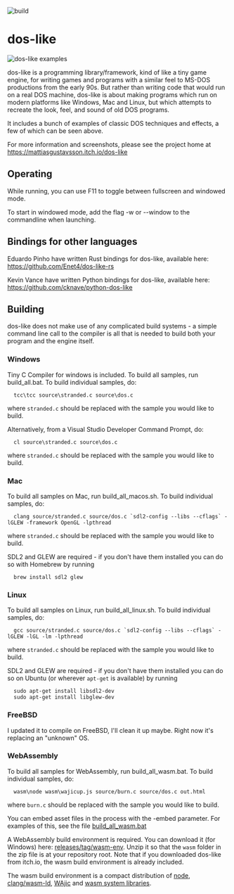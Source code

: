 ![build](https://github.com/mattiasgustavsson/dos-like/actions/workflows/main.yml/badge.svg)

# dos-like

![dos-like examples](dos-like.jpg)

dos-like is a programming library/framework, kind of like a tiny game engine, for writing games and programs
with a similar feel to MS-DOS productions from the early 90s. But rather than writing code that would run on
a real DOS machine, dos-like is about making programs which run on modern platforms like Windows, Mac and
Linux, but which attempts to recreate the look, feel, and sound of old DOS programs.

It includes a bunch of examples of classic DOS techniques and effects, a few of which can be seen above.

For more information and screenshots, please see the project home at https://mattiasgustavsson.itch.io/dos-like


## Operating

While running, you can use F11 to toggle between fullscreen and windowed mode.

To start in windowed mode, add the flag -w or --window to the commandline when launching.


## Bindings for other languages

Eduardo Pinho have written Rust bindings for dos-like, available here: https://github.com/Enet4/dos-like-rs

Kevin Vance have written Python bindings for dos-like, available here: https://github.com/cknave/python-dos-like


## Building

dos-like does not make use of any complicated build systems - a simple command line call to the compiler is
all that is needed to build both your program and the engine itself.


### Windows

Tiny C Compiler for windows is included. To build all samples, run build_all.bat.
To build individual samples, do:
```
  tcc\tcc source\stranded.c source\dos.c
```
where `stranded.c` should be replaced with the sample you would like to build.

Alternatively, from a Visual Studio Developer Command Prompt, do:
```
  cl source\stranded.c source\dos.c
```
where `stranded.c` should be replaced with the sample you would like to build.


### Mac

To build all samples on Mac, run build_all_macos.sh.
To build individual samples, do:
```
  clang source/stranded.c source/dos.c `sdl2-config --libs --cflags` -lGLEW -framework OpenGL -lpthread
```
where `stranded.c` should be replaced with the sample you would like to build.

SDL2 and GLEW are required - if you don't have them installed you can do so with Homebrew by running
```
  brew install sdl2 glew
```


### Linux

To build all samples on Linux, run build_all_linux.sh.
To build individual samples, do:
```
  gcc source/stranded.c source/dos.c `sdl2-config --libs --cflags` -lGLEW -lGL -lm -lpthread
```
where `stranded.c` should be replaced with the sample you would like to build.

SDL2 and GLEW are required - if you don't have them installed you can do so on Ubuntu (or wherever `apt-get` is available) by running
```
  sudo apt-get install libsdl2-dev
  sudo apt-get install libglew-dev
```

### FreeBSD

I updated it to compile on FreeBSD, I'll clean it up maybe. Right now it's replacing an "unknown" OS.


### WebAssembly

To build all samples for WebAssembly, run build_all_wasm.bat.
To build individual samples, do:
```
  wasm\node wasm\wajicup.js source/burn.c source/dos.c out.html
```
where `burn.c` should be replaced with the sample you would like to build.

You can embed asset files in the process with the -embed parameter.
For examples of this, see the file [build_all_wasm.bat](build_all_wasm.bat)

A WebAssembly build environment is required. You can download it (for Windows) here: [releases/tag/wasm-env](../../releases/tag/wasm-env).
Unzip it so that the `wasm` folder in the zip file is at your repository root. Note that if you downloaded dos-like from itch.io, the wasm
build environment is already included.

The wasm build environment is a compact distribution of [node](https://nodejs.org/en/download/), [clang/wasm-ld](https://releases.llvm.org/download.html),
[WAjic](https://github.com/schellingb/wajic) and [wasm system libraries](https://github.com/emscripten-core/emscripten/tree/main/system).

